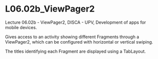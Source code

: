 # L06.02b_ViewPager2
Lecture 06.02b - ViewPager2, DISCA - UPV, Development of apps for mobile devices.

Gives access to an activity showing different Fragments through a ViewPager2, which can be configured with horizontal or vertical swiping.

The titles identifying each Fragment are displayed using a TabLayout.
